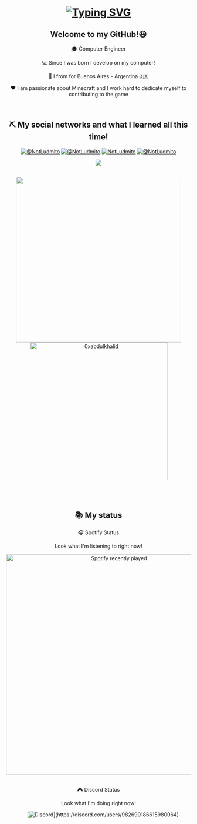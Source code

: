 <div align="center">
  <h1>
    <a href="https://git.io/typing-svg">
        <img src="https://readme-typing-svg.herokuapp.com/?color=ffffff&size=35&center=true&vCenter=true&width=1000&lines=Hello,+my+name+is+Santiago+better+known+as+Ludmito;I'm+20+years+old.;" alt="Typing SVG">
     </a>
    
<h2>Welcome to my GitHub!😃</h2>
<!--Intro start-->

<p align="center">
  
🎓 Computer Engineer
  
💻 Since I was born I develop on my computer!

📍 I from for Buenos Aires - Argentina 🇦🇷

❤ I am passionate about Minecraft and I work hard to dedicate myself to contributing to the game

<!--Intro end-->
  </p>
<br>

<h2>⛏️ My social networks and what I learned all this time!</h2>
<div>
<p align="center">
  <a href="https://www.youtube.com/@NotLudmito" target="blank"><img align="center" src="https://img.shields.io/badge/YouTube-FF0000?style=for-the-badge&logo=youtube&logoColor=white" alt="@NotLudmito"  /></a>
<a href="https://www.tiktok.com/@NotLudmito" target="blank"><img align="center" src="https://img.shields.io/badge/TikTok-000000?style=for-the-badge&logo=tiktok&logoColor=white" alt="@NotLudmito" /></a>
<a href="https://linkedin.com/in/NotLudmito" target="blank"><img align="center" src="https://img.shields.io/badge/LinkedIn-0077B5?style=for-the-badge&logo=linkedin&logoColor=white" alt="NotLudmito"/></a>
<a href = "mailto:notludmito@gmail.com" target="blank"><img align="center" src="https://img.shields.io/badge/Gmail-D14836?style=for-the-badge&logo=gmail&logoColor=white" alt="@NotLudmito"  /></a>
  </p>
  
<p align="center">
  <a href="https://skillicons.dev">
    <img src="https://skillicons.dev/icons?i=js,discord,cloudflare,github,linux,gcp,java,lua,nodejs" />
  </a>
</p>

<br>

<div align="center">

<a href="https://github.com/NotLudmito/">
  <img src="https://github-readme-stats.vercel.app/api?username=NotLudmito&include_all_commits=true&count_private=true&show_icons=true&line_height=20&title_color=7A7ADB&icon_color=2234AE&text_color=D3D3D3&bg_color=0,000000,130F40" width="450"/>
  <img src="https://github-readme-stats.vercel.app/api/top-langs?username=NotLudmito&show_icons=true&locale=en&layout=compact&line_height=20&title_color=7A7ADB&icon_color=2234AE&text_color=D3D3D3&bg_color=0,000000,130F40" width="375"  alt="0xabdulkhalid"/>

</a>
</div>

<br>
<br>
<br>

  <h2>📚 My status</h2>

  🎧 Spotify Status
<p>Look what I'm listening to right now!</p>
<a href="https://open.spotify.com/user/316kjz5tcsz5mgtpucvfk7qmu2mm">
  <img src="https://spotify-recently-played-readme.vercel.app/api?user=316kjz5tcsz5mgtpucvfk7qmu2mm" alt="Spotify recently played" width="600"  />
  </a>
<br/>
<br/>


🎮 Discord Status
<p>Look what I'm doing right now!</p>
<ul>

[![Discord](https://lanyard-profile-readme.vercel.app/api/982690186615980064?theme=dark&bg=809ecf&animated=true&hideDiscrim=true&borderRadius=30px&idleMessage=Probably%20doing%20something%20else...)](https://discord.com/users/982690186615980064)
